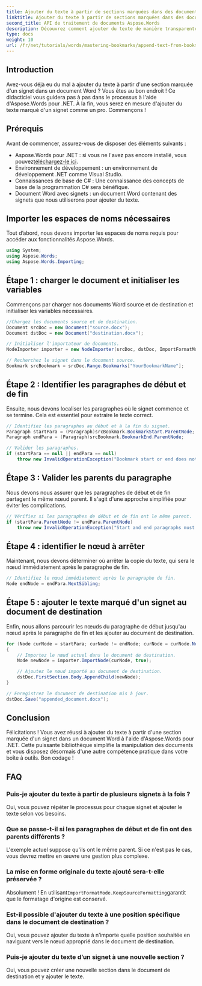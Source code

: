 ```yaml
---
title: Ajouter du texte à partir de sections marquées dans des documents Word
linktitle: Ajouter du texte à partir de sections marquées dans des documents Word
second_title: API de traitement de documents Aspose.Words
description: Découvrez comment ajouter du texte de manière transparente à partir de sections marquées d'un signet d'un document Word avec Aspose.Words pour .NET. Ce didacticiel étape par étape.
type: docs
weight: 10
url: /fr/net/tutorials/words/mastering-bookmarks/append-text-from-bookmarked-sections/
---
```

## Introduction

Avez-vous déjà eu du mal à ajouter du texte à partir d'une section marquée d'un signet dans un document Word ? Vous êtes au bon endroit ! Ce didacticiel vous guidera pas à pas dans le processus à l'aide d'Aspose.Words pour .NET. À la fin, vous serez en mesure d'ajouter du texte marqué d'un signet comme un pro. Commençons !

## Prérequis

Avant de commencer, assurez-vous de disposer des éléments suivants :

-  Aspose.Words pour .NET : si vous ne l'avez pas encore installé, vous pouvez[téléchargez-le ici](https://releases.aspose.com/words/net/).
- Environnement de développement : un environnement de développement .NET comme Visual Studio.
- Connaissances de base de C# : Une connaissance des concepts de base de la programmation C# sera bénéfique.
- Document Word avec signets : un document Word contenant des signets que nous utiliserons pour ajouter du texte.

## Importer les espaces de noms nécessaires

Tout d’abord, nous devons importer les espaces de noms requis pour accéder aux fonctionnalités Aspose.Words.

```csharp
using System;
using Aspose.Words;
using Aspose.Words.Importing;
```

## Étape 1 : charger le document et initialiser les variables

Commençons par charger nos documents Word source et de destination et initialiser les variables nécessaires.

```csharp
//Chargez les documents source et de destination.
Document srcDoc = new Document("source.docx");
Document dstDoc = new Document("destination.docx");

// Initialiser l'importateur de documents.
NodeImporter importer = new NodeImporter(srcDoc, dstDoc, ImportFormatMode.KeepSourceFormatting);

// Recherchez le signet dans le document source.
Bookmark srcBookmark = srcDoc.Range.Bookmarks["YourBookmarkName"];
```

## Étape 2 : Identifier les paragraphes de début et de fin

Ensuite, nous devons localiser les paragraphes où le signet commence et se termine. Cela est essentiel pour extraire le texte correct.

```csharp
// Identifiez les paragraphes au début et à la fin du signet.
Paragraph startPara = (Paragraph)srcBookmark.BookmarkStart.ParentNode;
Paragraph endPara = (Paragraph)srcBookmark.BookmarkEnd.ParentNode;

// Valider les paragraphes.
if (startPara == null || endPara == null)
    throw new InvalidOperationException("Bookmark start or end does not have a valid paragraph parent.");
```

## Étape 3 : Valider les parents du paragraphe

Nous devons nous assurer que les paragraphes de début et de fin partagent le même nœud parent. Il s'agit d'une approche simplifiée pour éviter les complications.

```csharp
// Vérifiez si les paragraphes de début et de fin ont le même parent.
if (startPara.ParentNode != endPara.ParentNode)
    throw new InvalidOperationException("Start and end paragraphs must have the same parent.");
```

## Étape 4 : identifier le nœud à arrêter

Maintenant, nous devons déterminer où arrêter la copie du texte, qui sera le nœud immédiatement après le paragraphe de fin.

```csharp
// Identifiez le nœud immédiatement après le paragraphe de fin.
Node endNode = endPara.NextSibling;
```

## Étape 5 : ajouter le texte marqué d'un signet au document de destination

Enfin, nous allons parcourir les nœuds du paragraphe de début jusqu'au nœud après le paragraphe de fin et les ajouter au document de destination.

```csharp
for (Node curNode = startPara; curNode != endNode; curNode = curNode.NextSibling)
{
    // Importez le nœud actuel dans le document de destination.
    Node newNode = importer.ImportNode(curNode, true);

    // Ajoutez le nœud importé au document de destination.
    dstDoc.FirstSection.Body.AppendChild(newNode);
}

// Enregistrez le document de destination mis à jour.
dstDoc.Save("appended_document.docx");
```

## Conclusion

Félicitations ! Vous avez réussi à ajouter du texte à partir d'une section marquée d'un signet dans un document Word à l'aide d'Aspose.Words pour .NET. Cette puissante bibliothèque simplifie la manipulation des documents et vous disposez désormais d'une autre compétence pratique dans votre boîte à outils. Bon codage !

## FAQ

### Puis-je ajouter du texte à partir de plusieurs signets à la fois ?
Oui, vous pouvez répéter le processus pour chaque signet et ajouter le texte selon vos besoins.

### Que se passe-t-il si les paragraphes de début et de fin ont des parents différents ?
L'exemple actuel suppose qu'ils ont le même parent. Si ce n'est pas le cas, vous devrez mettre en œuvre une gestion plus complexe.

### La mise en forme originale du texte ajouté sera-t-elle préservée ?
 Absolument ! En utilisant`ImportFormatMode.KeepSourceFormatting`garantit que le formatage d'origine est conservé.

### Est-il possible d'ajouter du texte à une position spécifique dans le document de destination ?
Oui, vous pouvez ajouter du texte à n’importe quelle position souhaitée en naviguant vers le nœud approprié dans le document de destination.

### Puis-je ajouter du texte d’un signet à une nouvelle section ?
Oui, vous pouvez créer une nouvelle section dans le document de destination et y ajouter le texte.
